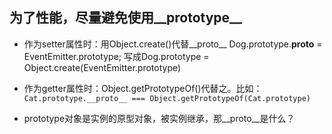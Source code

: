## 为了性能，尽量避免使用__prototype__
+ 作为setter属性时：用Object.create()代替__proto__
Dog.prototype.__proto__ = EventEmitter.prototype;
写成Dog.prototype = Object.create(EventEmitter.prototype)
+  作为getter属性时：Object.getPrototypeOf()代替之。比如：
`Cat.prototype.__proto__ === Object.getPrototypeOf(Cat.prototype)`

+ prototype对象是实例的原型对象，被实例继承，那__proto__是什么？